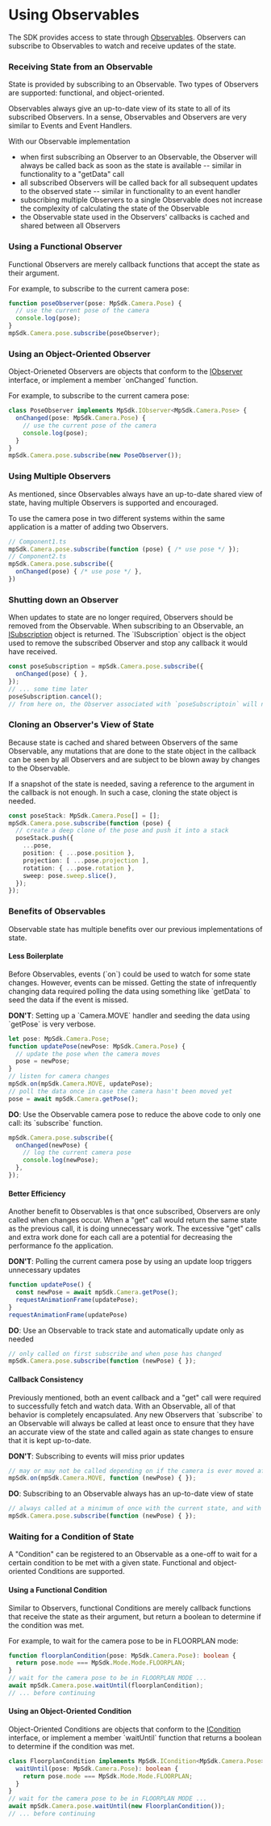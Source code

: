 # Using Observables

The SDK provides access to state through [Observables](https://matterport.github.io/showcase-sdk/docs/reference/current/interfaces/iobservable.html). Observers can subscribe to Observables to watch and receive updates of the state.

### Receiving State from an Observable

State is provided by subscribing to an Observable. Two types of Observers are supported: functional, and object-oriented.

Observables always give an up-to-date view of its state to all of its subscribed Observers. In a sense, Observables and Observers are very similar to Events and Event Handlers.

With our Observable implementation

* when first subscribing an Observer to an Observable, the Observer will always be called back as soon as the state is available -- similar in functionality to a "getData" call
* all subscribed Observers will be called back for all subsequent updates to the observed state -- similar in functionality to an event handler
* subscribing multiple Observers to a single Observable does not increase the complexity of calculating the state of the Observable
* the Observable state used in the Observers' callbacks is cached and shared between all Observers

### Using a Functional Observer

Functional Observers are merely callback functions that accept the state as their argument.

For example, to subscribe to the current camera pose:

```typescript
function poseObserver(pose: MpSdk.Camera.Pose) {
  // use the current pose of the camera
  console.log(pose);
}
mpSdk.Camera.pose.subscribe(poseObserver);
```

### Using an Object-Oriented Observer

Object-Orieneted Observers are objects that conform to the [IObserver](https://matterport.github.io/showcase-sdk/docs/reference/current/interfaces/iobserver.html) interface, or implement a member \`onChanged\` function.

For example, to subscribe to the current camera pose:

```typescript
class PoseObserver implements MpSdk.IObserver<MpSdk.Camera.Pose> {
  onChanged(pose: MpSdk.Camera.Pose) {
    // use the current pose of the camera
    console.log(pose);
  }
}
mpSdk.Camera.pose.subscribe(new PoseObserver());
```

### Using Multiple Observers

As mentioned, since Observables always have an up-to-date shared view of state, having multiple Observers is supported and encouraged.

To use the camera pose in two different systems within the same application is a matter of adding two Observers.

```typescript
// Component1.ts
mpSdk.Camera.pose.subscribe(function (pose) { /* use pose */ });
// Component2.ts
mpSdk.Camera.pose.subscribe({
  onChanged(pose) { /* use pose */ },
})
```

### Shutting down an Observer

When updates to state are no longer required, Observers should be removed from the Observable. When subscribing to an Observable, an [ISubscription](https://matterport.github.io/showcase-sdk/docs/reference/current/interfaces/isubscription.html) object is returned. The \`ISubscription\` object is the object used to remove the subscribed Observer and stop any callback it would have received.

```typescript
const poseSubscription = mpSdk.Camera.pose.subscribe({
  onChanged(pose) { },
});
// ... some time later
poseSubscription.cancel();
// from here on, the Observer associated with `poseSubscriptoin` will no longer be called back
```

### Cloning an Observer's View of State

Because state is cached and shared between Observers of the same Observable, any mutations that are done to the state object in the callback can be seen by all Observers and are subject to be blown away by changes to the Observable.

If a snapshot of the state is needed, saving a reference to the argument in the callback is not enough. In such a case, cloning the state object is needed.

```typescript
const poseStack: MpSdk.Camera.Pose[] = [];
mpSdk.Camera.pose.subscribe(function (pose) {
  // create a deep clone of the pose and push it into a stack
  poseStack.push({
    ...pose,
    position: { ...pose.position },
    projection: [ ...pose.projection ],
    rotation: { ...pose.rotation },
    sweep: pose.sweep.slice(),
  });
});
```

### Benefits of Observables

Observable state has multiple benefits over our previous implementations of state.

#### Less Boilerplate

Before Observables, events (\`on\`) could be used to watch for some state changes. However, events can be missed. Getting the state of infrequently changing data required polling the data using something like \`getData\` to seed the data if the event is missed.

**DON'T**: Setting up a \`Camera.MOVE\` handler and seeding the data using \`getPose\` is very verbose.

```typescript
let pose: MpSdk.Camera.Pose;
function updatePose(newPose: MpSdk.Camera.Pose) {
  // update the pose when the camera moves
  pose = newPose;
}
// listen for camera changes
mpSdk.on(mpSdk.Camera.MOVE, updatePose);
// poll the data once in case the camera hasn't been moved yet
pose = await mpSdk.Camera.getPose();
```

**DO**: Use the Observable camera pose to reduce the above code to only one call: its \`subscribe\` function.

```typescript
mpSdk.Camera.pose.subscribe({
  onChanged(newPose) {
    // log the current camera pose
    console.log(newPose);
  },
});
```

#### Better Efficiency

Another benefit to Observables is that once subscribed, Observers are only called when changes occur. When a "get" call would return the same state as the previous call, it is doing unnecessary work. The excessive "get" calls and extra work done for each call are a potential for decreasing the performance fo the application.

**DON'T**: Polling the current camera pose by using an update loop triggers unnecessary updates

```typescript
function updatePose() {
  const newPose = await mpSdk.Camera.getPose();
  requestAnimationFrame(updatePose);
}
requestAnimationFrame(updatePose)
```

**DO**: Use an Observable to track state and automatically update only as needed

```typescript
// only called on first subscribe and when pose has changed
mpSdk.Camera.pose.subscribe(function (newPose) { });
```

#### Callback Consistency

Previously mentioned, both an event callback and a "get" call were required to successfully fetch and watch data. With an Observable, all of that behavior is completely encapsulated. Any new Observers that \`subscribe\` to an Observable will always be called at least once to ensure that they have an accurate view of the state and called again as state changes to ensure that it is kept up-to-date.

**DON'T**: Subscribing to events will miss prior updates

```typescript
// may or may not be called depending on if the camera is ever moved after the callback is registered
mpSdk.on(mpSdk.Camera.MOVE, function (newPose) { });
```

**DO**: Subscribing to an Observable always has an up-to-date view of state

```typescript
// always called at a minimum of once with the current state, and with any subsequent updates afterward
mpSdk.Camera.pose.subscribe(function (newPose) { });
```

### Waiting for a Condition of State

A "Condition" can be registered to an Observable as a one-off to wait for a certain condition to be met with a given state. Functional and object-oriented Conditions are supported.

#### Using a Functional Condition

Similar to Observers, functional Conditions are merely callback functions that receive the state as their argument, but return a boolean to determine if the condition was met.

For example, to wait for the camera pose to be in FLOORPLAN mode:

```typescript
function floorplanCondition(pose: MpSdk.Camera.Pose): boolean {
  return pose.mode === MpSdk.Mode.Mode.FLOORPLAN;
}
// wait for the camera pose to be in FLOORPLAN MODE ...
await mpSdk.Camera.pose.waitUntil(floorplanCondition);
// ... before continuing
```

#### Using an Object-Oriented Condition

Object-Oriented Conditions are objects that conform to the [ICondition](https://matterport.github.io/showcase-sdk/docs/reference/current/interfaces/icondition.html) interface, or implement a member \`waitUntil\` function that returns a boolean to determine if the condition was met.

```typescript
class FloorplanCondition implements MpSdk.ICondition<MpSdk.Camera.Pose> {
  waitUntil(pose: MpSdk.Camera.Pose): boolean {
    return pose.mode === MpSdk.Mode.Mode.FLOORPLAN;
  }
}
// wait for the camera pose to be in FLOORPLAN MODE ...
await mpSdk.Camera.pose.waitUntil(new FloorplanCondition());
// ... before continuing
```
